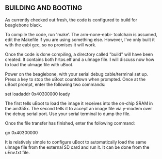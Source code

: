 BUILDING AND BOOTING
--------------------

As currently checked out fresh, the code is configured to build for
beaglebone black.

To compile the code, run 'make'. The arm-none-eabi- toolchain is
assumed, edit the Makefile if you are using something else. However,
I've only built it with the eabi gcc, so no promises it will work.

Once the code is done compiling, a directory called "build" will have
been created. It contains both hrtos.elf and a uImage file. I will
discuss now how to load the uImage file with uBoot.

Power on the beaglebone, with your serial debug cable/terminal set
up. Press a key to stop the uBoot countdown when prompted. Once at the
uBoot prompt, enter the following two commands:

set loadaddr 0x40300000
loady

The first tells uBoot to load the image it receives into the on-chip
SRAM in the am355x. The second tells it to accept an image file via
y-modem over the debug serial port. Use your serial terminal to dump
the file.

Once the file transfer has finished, enter the following command:

go 0x40300000

It is relatively simple to configure uBoot to automatically load the
same uImage file from the external SD card and run it. It can be done
from the uEnv.txt file.
